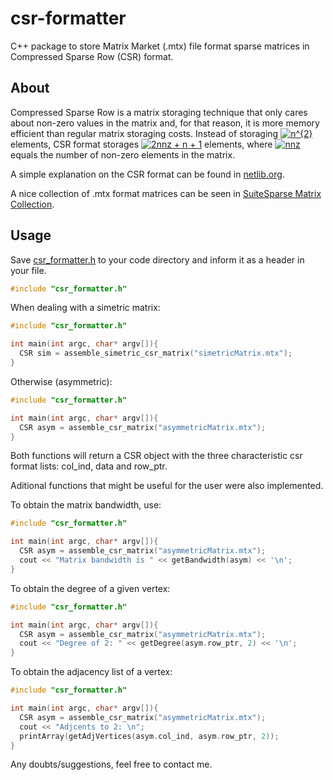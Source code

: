 # csr-formatter
C++ package to store Matrix Market (.mtx) file format sparse matrices in Compressed Sparse Row (CSR) format.

## About

Compressed Sparse Row is a matrix storaging technique that only cares about non-zero values in the matrix and, for that reason, it is more memory efficient than regular matrix storaging costs. Instead of storaging <a href="https://www.codecogs.com/eqnedit.php?latex=n^{2}" target="_blank"><img src="https://latex.codecogs.com/gif.latex?n^{2}" title="n^{2}" /></a> elements, CSR format storages <a href="https://www.codecogs.com/eqnedit.php?latex=2nnz&space;&plus;&space;n&space;&plus;&space;1" target="_blank"><img src="https://latex.codecogs.com/gif.latex?2nnz&space;&plus;&space;n&space;&plus;&space;1" title="2nnz + n + 1" /></a> elements, where <a href="https://www.codecogs.com/eqnedit.php?latex=nnz" target="_blank"><img src="https://latex.codecogs.com/gif.latex?nnz" title="nnz" /></a> equals the number of non-zero elements in the matrix.

A simple explanation on the CSR format can be found in [netlib.org](http://netlib.org/linalg/html_templates/node91.html).

A nice collection of .mtx format matrices can be seen in [SuiteSparse Matrix Collection](https://sparse.tamu.edu/).

## Usage

Save [csr_formatter.h](csr_formatter.h) to your code directory and inform it as a header in your file.

```C++
#include "csr_formatter.h"
```

When dealing with a simetric matrix:
```C++
#include "csr_formatter.h"

int main(int argc, char* argv[]){
  CSR sim = assemble_simetric_csr_matrix("simetricMatrix.mtx");
}
```
Otherwise (asymmetric):
```C++
#include "csr_formatter.h"

int main(int argc, char* argv[]){
  CSR asym = assemble_csr_matrix("asymmetricMatrix.mtx");
}
```

Both functions will return a CSR object with the three characteristic csr format lists: col_ind, data and row_ptr.

Aditional functions that might be useful for the user were also implemented.

To obtain the matrix bandwidth, use:
```C++
#include "csr_formatter.h"

int main(int argc, char* argv[]){
  CSR asym = assemble_csr_matrix("asymmetricMatrix.mtx");
  cout << "Matrix bandwidth is " << getBandwidth(asym) << '\n';
}
```
To obtain the degree of a given vertex:
```C++
#include "csr_formatter.h"

int main(int argc, char* argv[]){
  CSR asym = assemble_csr_matrix("asymmetricMatrix.mtx");
  cout << "Degree of 2: " << getDegree(asym.row_ptr, 2) << '\n';
}
```

To obtain the adjacency list of a vertex:
```C++
#include "csr_formatter.h"

int main(int argc, char* argv[]){
  CSR asym = assemble_csr_matrix("asymmetricMatrix.mtx");
  cout << "Adjcents to 2: \n";
  printArray(getAdjVertices(asym.col_ind, asym.row_ptr, 2));
}
```

Any doubts/suggestions, feel free to contact me.
